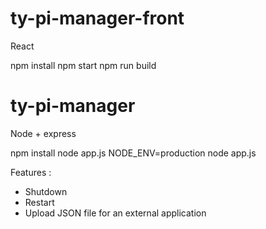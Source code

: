 # ty-pi-manager-front

React

npm install
npm start
npm run build

# ty-pi-manager

Node + express

npm install
node app.js
NODE_ENV=production node app.js

Features :

- Shutdown
- Restart
- Upload JSON file for an external application
